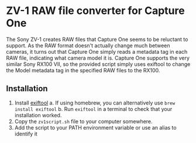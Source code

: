 # ZV-1 RAW file converter for Capture One

The Sony ZV-1 creates RAW files that Capture One seems to be reluctant to support. As the RAW format doesn't actually change much between cameras, it turns out that Capture One simply reads a metadata tag in each RAW file, indicating what camera model it is. Capture One supports the very similar Sony RX100 VII, so the provided script simply uses exiftool to change the Model metadata tag in the specified RAW files to the RX100.

## Installation

1. Install [exiftool](https://exiftool.org/)
    a. If using homebrew, you can alternatively use `brew install exiftool`
    b. Run `exiftool` in a terminal to check that your installation worked.
2. Copy the `zv1script.sh` file to your computer somewhere.
3. Add the script to your PATH environment variable or use an alias to identify it

